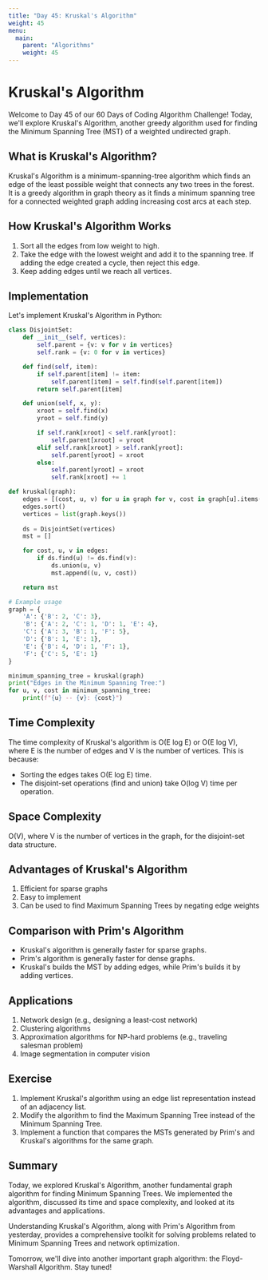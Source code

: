 ```yaml
---
title: "Day 45: Kruskal's Algorithm"
weight: 45
menu:
  main:
    parent: "Algorithms"
    weight: 45
---
```


# Kruskal's Algorithm

Welcome to Day 45 of our 60 Days of Coding Algorithm Challenge! Today, we'll explore Kruskal's Algorithm, another greedy algorithm used for finding the Minimum Spanning Tree (MST) of a weighted undirected graph.

## What is Kruskal's Algorithm?

Kruskal's Algorithm is a minimum-spanning-tree algorithm which finds an edge of the least possible weight that connects any two trees in the forest. It is a greedy algorithm in graph theory as it finds a minimum spanning tree for a connected weighted graph adding increasing cost arcs at each step.

## How Kruskal's Algorithm Works

1. Sort all the edges from low weight to high.
2. Take the edge with the lowest weight and add it to the spanning tree. If adding the edge created a cycle, then reject this edge.
3. Keep adding edges until we reach all vertices.

## Implementation

Let's implement Kruskal's Algorithm in Python:

```python
class DisjointSet:
    def __init__(self, vertices):
        self.parent = {v: v for v in vertices}
        self.rank = {v: 0 for v in vertices}

    def find(self, item):
        if self.parent[item] != item:
            self.parent[item] = self.find(self.parent[item])
        return self.parent[item]

    def union(self, x, y):
        xroot = self.find(x)
        yroot = self.find(y)

        if self.rank[xroot] < self.rank[yroot]:
            self.parent[xroot] = yroot
        elif self.rank[xroot] > self.rank[yroot]:
            self.parent[yroot] = xroot
        else:
            self.parent[yroot] = xroot
            self.rank[xroot] += 1

def kruskal(graph):
    edges = [(cost, u, v) for u in graph for v, cost in graph[u].items()]
    edges.sort()
    vertices = list(graph.keys())
    
    ds = DisjointSet(vertices)
    mst = []

    for cost, u, v in edges:
        if ds.find(u) != ds.find(v):
            ds.union(u, v)
            mst.append((u, v, cost))

    return mst

# Example usage
graph = {
    'A': {'B': 2, 'C': 3},
    'B': {'A': 2, 'C': 1, 'D': 1, 'E': 4},
    'C': {'A': 3, 'B': 1, 'F': 5},
    'D': {'B': 1, 'E': 1},
    'E': {'B': 4, 'D': 1, 'F': 1},
    'F': {'C': 5, 'E': 1}
}

minimum_spanning_tree = kruskal(graph)
print("Edges in the Minimum Spanning Tree:")
for u, v, cost in minimum_spanning_tree:
    print(f"{u} -- {v}: {cost}")
```

## Time Complexity

The time complexity of Kruskal's algorithm is O(E log E) or O(E log V), where E is the number of edges and V is the number of vertices. This is because:

- Sorting the edges takes O(E log E) time.
- The disjoint-set operations (find and union) take O(log V) time per operation.

## Space Complexity

O(V), where V is the number of vertices in the graph, for the disjoint-set data structure.

## Advantages of Kruskal's Algorithm

1. Efficient for sparse graphs
2. Easy to implement
3. Can be used to find Maximum Spanning Trees by negating edge weights

## Comparison with Prim's Algorithm

- Kruskal's algorithm is generally faster for sparse graphs.
- Prim's algorithm is generally faster for dense graphs.
- Kruskal's builds the MST by adding edges, while Prim's builds it by adding vertices.

## Applications

1. Network design (e.g., designing a least-cost network)
2. Clustering algorithms
3. Approximation algorithms for NP-hard problems (e.g., traveling salesman problem)
4. Image segmentation in computer vision

## Exercise

1. Implement Kruskal's algorithm using an edge list representation instead of an adjacency list.
2. Modify the algorithm to find the Maximum Spanning Tree instead of the Minimum Spanning Tree.
3. Implement a function that compares the MSTs generated by Prim's and Kruskal's algorithms for the same graph.

## Summary

Today, we explored Kruskal's Algorithm, another fundamental graph algorithm for finding Minimum Spanning Trees. We implemented the algorithm, discussed its time and space complexity, and looked at its advantages and applications.

Understanding Kruskal's Algorithm, along with Prim's Algorithm from yesterday, provides a comprehensive toolkit for solving problems related to Minimum Spanning Trees and network optimization.

Tomorrow, we'll dive into another important graph algorithm: the Floyd-Warshall Algorithm. Stay tuned!
